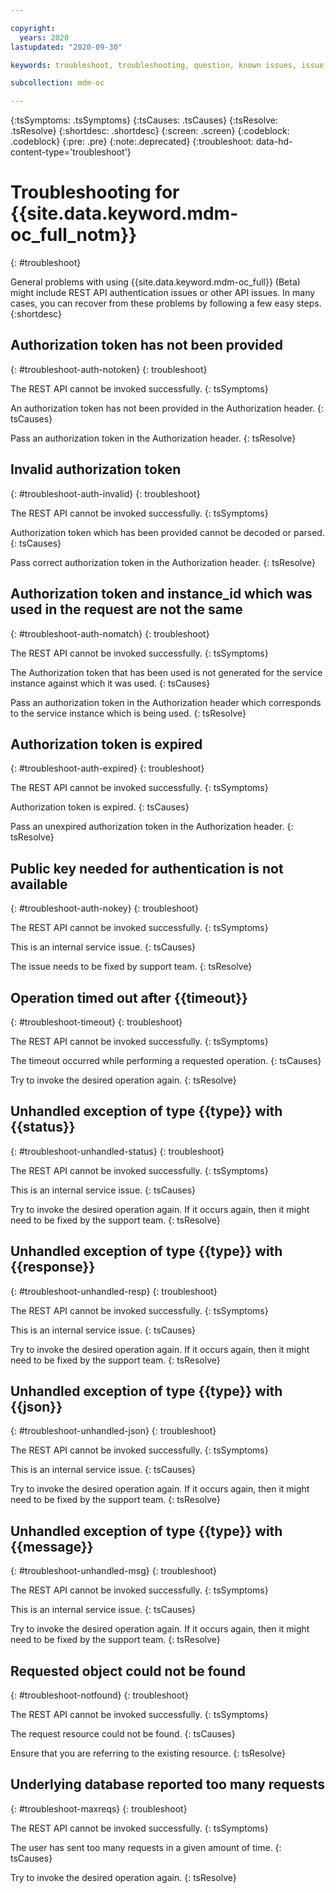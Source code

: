 ```yaml
---

copyright:
  years: 2020
lastupdated: "2020-09-30"

keywords: troubleshoot, troubleshooting, question, known issues, issue, problem, Master Data Management, MDM, IBM Cloud, Cloud  Pak for Data, Cloud Pak for Data as a Service

subcollection: mdm-oc

---
```


{:tsSymptoms: .tsSymptoms}
{:tsCauses: .tsCauses}
{:tsResolve: .tsResolve}
{:shortdesc: .shortdesc}
{:screen: .screen}
{:codeblock: .codeblock}
{:pre: .pre}
{:note:.deprecated}
{:troubleshoot: data-hd-content-type='troubleshoot'}

<!-- You must add the troubleshoot content type in your attribute definitions AND to each troubleshoot H2. This will ensure that the troubleshoot entry is pulled into other locations, like chatbots. -->

# Troubleshooting for {{site.data.keyword.mdm-oc_full_notm}}
{: #troubleshoot}

General problems with using {{site.data.keyword.mdm-oc_full}} (Beta) might include REST API authentication issues or other API issues. In many cases, you can recover from these problems by following a few easy steps.
{:shortdesc}

## Authorization token has not been provided
{: #troubleshoot-auth-notoken}
{: troubleshoot}

The REST API cannot be invoked successfully.
{: tsSymptoms}

An authorization token has not been provided in the Authorization header.
{: tsCauses}

Pass an authorization token in the Authorization header.
{: tsResolve}

## Invalid authorization token
{: #troubleshoot-auth-invalid}
{: troubleshoot}

The REST API cannot be invoked successfully.
{: tsSymptoms}

Authorization token which has been provided cannot be decoded or parsed.
{: tsCauses}

Pass correct authorization token in the Authorization header.
{: tsResolve}

## Authorization token and instance_id which was used in the request are not the same
{: #troubleshoot-auth-nomatch}
{: troubleshoot}

The REST API cannot be invoked successfully.
{: tsSymptoms}

The Authorization token that has been used is not generated for the service instance against which it was used.
{: tsCauses}

Pass an authorization token in the Authorization header which corresponds to the service instance which is being used.
{: tsResolve}

## Authorization token is expired
{: #troubleshoot-auth-expired}
{: troubleshoot}

The REST API cannot be invoked successfully.
{: tsSymptoms}

Authorization token is expired.
{: tsCauses}

Pass an unexpired authorization token in the Authorization header.
{: tsResolve}

## Public key needed for authentication is not available
{: #troubleshoot-auth-nokey}
{: troubleshoot}

The REST API cannot be invoked successfully.
{: tsSymptoms}

This is an internal service issue.
{: tsCauses}

The issue needs to be fixed by support team.
{: tsResolve}

## Operation timed out after {{timeout}}
{: #troubleshoot-timeout}
{: troubleshoot}

The REST API cannot be invoked successfully.
{: tsSymptoms}

The timeout occurred while performing a requested operation.
{: tsCauses}

Try to invoke the desired operation again.
{: tsResolve}

## Unhandled exception of type {{type}} with {{status}}
{: #troubleshoot-unhandled-status}
{: troubleshoot}

The REST API cannot be invoked successfully.
{: tsSymptoms}

This is an internal service issue.
{: tsCauses}

Try to invoke the desired operation again. If it occurs again, then it might need to be fixed by the support team.
{: tsResolve}

## Unhandled exception of type {{type}} with {{response}}
{: #troubleshoot-unhandled-resp}
{: troubleshoot}

The REST API cannot be invoked successfully.
{: tsSymptoms}

This is an internal service issue.
{: tsCauses}

Try to invoke the desired operation again. If it occurs again, then it might need to be fixed by the support team.
{: tsResolve}

## Unhandled exception of type {{type}} with {{json}}
{: #troubleshoot-unhandled-json}
{: troubleshoot}

The REST API cannot be invoked successfully.
{: tsSymptoms}

This is an internal service issue.
{: tsCauses}

Try to invoke the desired operation again. If it occurs again, then it might need to be fixed by the support team.
{: tsResolve}

## Unhandled exception of type {{type}} with {{message}}
{: #troubleshoot-unhandled-msg}
{: troubleshoot}

The REST API cannot be invoked successfully.
{: tsSymptoms}

This is an internal service issue.
{: tsCauses}

Try to invoke the desired operation again. If it occurs again, then it might need to be fixed by the support team.
{: tsResolve}

## Requested object could not be found
{: #troubleshoot-notfound}
{: troubleshoot}

The REST API cannot be invoked successfully.
{: tsSymptoms}

The request resource could not be found.
{: tsCauses}

Ensure that you are referring to the existing resource.
{: tsResolve}

## Underlying database reported too many requests
{: #troubleshoot-maxreqs}
{: troubleshoot}

The REST API cannot be invoked successfully.
{: tsSymptoms}

The user has sent too many requests in a given amount of time.
{: tsCauses}

Try to invoke the desired operation again.
{: tsResolve}

